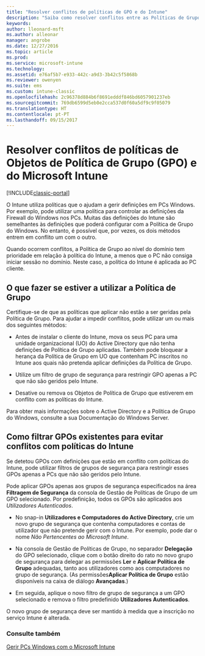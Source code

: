 ```yaml
---
title: "Resolver conflitos de políticas de GPO e do Intune"
description: "Saiba como resolver conflitos entre as Políticas de Grupos e as políticas de configuração do Intune."
keywords: 
author: lleonard-msft
ms.author: alleonar
manager: angrobe
ms.date: 12/27/2016
ms.topic: article
ms.prod: 
ms.service: microsoft-intune
ms.technology: 
ms.assetid: e76af5b7-e933-442c-a9d3-3b42c5f5868b
ms.reviewer: owenyen
ms.suite: ems
ms.custom: intune-classic
ms.openlocfilehash: 2c96378d884b6f8691edddf846bd6057901237eb
ms.sourcegitcommit: 769db6599d5eb0e2cca537d0f60a5df9c9f05079
ms.translationtype: HT
ms.contentlocale: pt-PT
ms.lasthandoff: 09/15/2017
---
```

# <a name="resolve-group-policy-objects-gpo-and-microsoft-intune-policy-conflicts"></a>Resolver conflitos de políticas de Objetos de Política de Grupo (GPO) e do Microsoft Intune

[!INCLUDE[classic-portal](../includes/classic-portal.md)]

O Intune utiliza políticas que o ajudam a gerir definições em PCs Windows. Por exemplo, pode utilizar uma política para controlar as definições da Firewall do Windows nos PCs. Muitas das definições do Intune são semelhantes às definições que poderá configurar com a Política de Grupo do Windows. No entanto, é possível que, por vezes, os dois métodos entrem em conflito um com o outro.

Quando ocorrem conflitos, a Política de Grupo ao nível do domínio tem prioridade em relação à política do Intune, a menos que o PC não consiga iniciar sessão no domínio. Neste caso, a política do Intune é aplicada ao PC cliente.

## <a name="what-to-do-if-you-are-using-group-policy"></a>O que fazer se estiver a utilizar a Política de Grupo
Certifique-se de que as políticas que aplicar não estão a ser geridas pela Política de Grupo. Para ajudar a impedir conflitos, pode utilizar um ou mais dos seguintes métodos:

-   Antes de instalar o cliente do Intune, mova os seus PC para uma unidade organizacional (UO) do Active Directory que não tenha definições de Política de Grupo aplicadas. Também pode bloquear a herança da Política de Grupo em UO que contenham PC inscritos no Intune aos quais não pretenda aplicar definições da Política de Grupo.

-   Utilize um filtro de grupo de segurança para restringir GPO apenas a PC que não são geridos pelo Intune.

-   Desative ou remova os Objetos de Política de Grupo que estiverem em conflito com as políticas do Intune.

Para obter mais informações sobre o Active Directory e a Política de Grupo do Windows, consulte a sua Documentação do Windows Server.

## <a name="how-to-filter-existing-gpos-to-avoid-conflicts-with-intune-policy"></a>Como filtrar GPOs existentes para evitar conflitos com políticas do Intune
Se detetou GPOs com definições que estão em conflito com políticas do Intune, pode utilizar filtros de grupos de segurança para restringir esses GPOs apenas a PCs que não são geridos pelo Intune.

<!--- ### Use WMI filters
WMI filters selectively apply GPOs to computers that satisfy the conditions of a query. To apply a WMI filter, deploy a WMI class instance to all PCs in the enterprise before you enroll any PCs in the Intune service.

#### To apply WMI filters to a GPO

1.  Create a management object file by copying and pasting the following into a text file, and then saving it to a convenient location as **WIT.mof**. The file contains the WMI class instance that you deploy to PCs that you want to enroll in the Intune service.

    ```
    //Beginning of MOF file.
    #pragma classflags("forceupdate")
    #pragma namespace ("\\\\.\\Root")
    instance of __Namespace
    {
       Name = "WindowsIntune";
    };

    #pragma namespace ("\\\\.\\Root\\WindowsIntune")
    [
       Description("This class defines Microsoft Intune common properties")
    ]
    class WindowsIntune_ManagedNode
    {
       [ read, Description("This defines whether Microsoft Intune Policy is enabled"): DisableOverride ToSubClass ]
       boolean WindowsIntunePolicyEnabled;
       [ read, key, Description("This property defines the version." "Example: 1.0"): ToSubClass ]
       string Version;
    };

    instance of WindowsIntune_ManagedNode
    {
       Version = "1.0";
       WindowsIntunePolicyEnabled = 1;
    };
    ```

2.  Use either a startup script or Group Policy to deploy the file. The following is the deployment command for the startup script. The WMI class instance must be deployed before you enroll client PCs in the Intune service.

    **C:/Windows/System32/Wbem/MOFCOMP &lt;path to MOF file&gt;\wit.mof**

3.  Run either of the following commands to create the WMI filters, depending on whether the GPO you want to filter applies to PCs that are managed by using Intune or to PCs that are not managed by using Intune.

    -   For GPOs that apply to PCs that are not managed by using Intune, use the following:

        ```
        Namespace:root\WindowsIntune
        Query:  SELECT WindowsIntunePolicyEnabled FROM WindowsIntune_ManagedNode WHERE WindowsIntunePolicyEnabled=0
        ```

    -   For GPOs that apply to PCs that are managed by Intune, use the following:

        ```
        Namespace:root\WindowsIntune
        Query:  SELECT WindowsIntunePolicyEnabled FROM WindowsIntune_ManagedNode WHERE WindowsIntunePolicyEnabled=1
        ```

4.  Edit the GPO in the Group Policy Management console to apply the WMI filter that you created in the previous step.

    -   For GPOs that should apply only to PCs that you want to manage by using Intune, apply the filter **WindowsIntunePolicyEnabled=1**.

    -   For GPOs that should apply only to PCs that you do not want to manage by using Intune, apply the filter **WindowsIntunePolicyEnabled=0**.

For more information about how to apply WMI filters in Group Policy, see the blog post [Security Filtering, WMI Filtering, and Item-level Targeting in Group Policy Preferences](http://go.microsoft.com/fwlink/?LinkId=177883). --->


Pode aplicar GPOs apenas aos grupos de segurança especificados na área **Filtragem de Segurança** da consola de Gestão de Políticas de Grupo de um GPO selecionado. Por predefinição, todos os GPOs são aplicados aos *Utilizadores Autenticados*.

-   No snap-in **Utilizadores e Computadores do Active Directory**, crie um novo grupo de segurança que contenha computadores e contas de utilizador que não pretende gerir com o Intune. Por exemplo, pode dar o nome *Não Pertencentes ao Microsoft Intune*.

-   Na consola de Gestão de Políticas de Grupo, no separador **Delegação** do GPO selecionado, clique com o botão direito do rato no novo grupo de segurança para delegar as permissões **Ler** e **Aplicar Política de Grupo** adequadas, tanto aos utilizadores como aos computadores no grupo de segurança. (As permissões**Aplicar Política de Grupo** estão disponíveis na caixa de diálogo **Avançadas**.)

-   Em seguida, aplique o novo filtro de grupo de segurança a um GPO selecionado e remova o filtro predefinido **Utilizadores Autenticados**.

O novo grupo de segurança deve ser mantido à medida que a inscrição no serviço Intune é alterada.

### <a name="see-also"></a>Consulte também
[Gerir PCs Windows com o Microsoft Intune](manage-windows-pcs-with-microsoft-intune.md)
